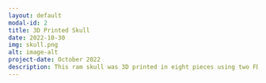 ```yaml
---
layout: default
modal-id: 2
title: 3D Printed Skull
date: 2022-10-30
img: skull.png
alt: image-alt
project-date: October 2022 
description: This ram skull was 3D printed in eight pieces using two FDM printers and a scaled up version of a publicly available <a href="https://www.thingiverse.com/thing:473590">3D model</a>. The assembled pieces were then painted and weathered to create a more lifelike prop. <br><br><img src="img/portfolio/skull_pieces.jpg" width="500"/>
---
```

